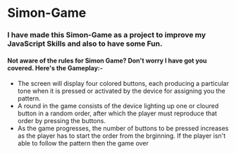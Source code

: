 # Simon-Game
### I have made this Simon-Game as a project to improve my JavaScript Skills and also to have some Fun. <br>
#### Not aware of the rules for Simon Game? Don't worry I have got you covered. Here's the Gameplay:-
<ul>
<li>The screen will display four colored buttons, each producing a particular tone when 
it is pressed or activated by the device for assigning you the pattern. 
<li>A round in the game consists of the device lighting up one or 
cloured button in a random order, after which the player must reproduce that order by pressing the buttons.
<li>As the game progresses, the number of buttons to be pressed increases as the player has to start the order from the brginning. 
If the player isn't able to follow the pattern then the game over




</ul>
